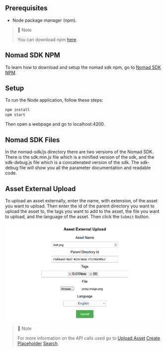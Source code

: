 ## Prerequisites

- Node package manager (npm).

> 📘 Note
> 
> You can download npm [here](https://nodejs.org/en/download).

## Nomad SDK NPM

To learn how to download and setup the nomad sdk npm, go to [Nomad SDK NPM](https://github.com/Nomad-Media/nomad-sdk/tree/main/nomad-sdk-npm).

## Setup

To run the Node application, follow these steps:
```
npm install
npm start
```

Then open a webpage and go to localhost:4200.

## Nomad SDK Files

In the nomad-sdk/js directory there are two versions of the Nomad SDK. There is the sdk.min.js file which is a minified version of the sdk, and the sdk-debug.js file which is a concatenated version of the sdk. The sdk-debug file will show you all the parameter documentation and readable code.

## Asset External Upload

To upload an asset externally, enter the name, with extension, of the asset you want to upload. Then enter the id of the parent directory you want to upload the asset to, the tags you want to add to the asset, the file you want to upload, and the language of the asset. Then click the `Submit` button.

![](images/homepage.png)

> 📘 Note
>
> For more information on the API calls used go to [Upload Asset](https://developer.nomad-cms.com/docs/upload-asset-sdk) [Create Placeholder](https://developer.nomad-cms.com/docs/create-placeholder-asset) [Search](https://developer.nomad-cms.com/docs/search-api).